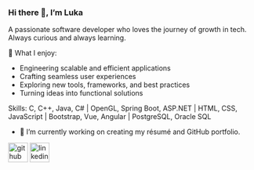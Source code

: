 ### Hi there 👋, I’m Luka
A passionate software developer who loves the journey of growth in tech. Always curious and always learning.

🚀 What I enjoy: 
- Engineering scalable and efficient applications
- Crafting seamless user experiences
- Exploring new tools, frameworks, and best practices
- Turning ideas into functional solutions

Skills: C, C++, Java, C# | OpenGL, Spring Boot, ASP.NET | HTML, CSS, JavaScript | Bootstrap, Vue, Angular | PostgreSQL, Oracle SQL

- 🔭 I’m currently working on creating my résumé and GitHub portfolio. 


[<img src='https://cdn.jsdelivr.net/npm/simple-icons@3.0.1/icons/github.svg' alt='github' height='40'>](https://github.com/lostojicc)  [<img src='https://cdn.jsdelivr.net/npm/simple-icons@3.0.1/icons/linkedin.svg' alt='linkedin' height='40'>](https://www.linkedin.com/in/https://www.linkedin.com/in/luka-ostoji%C4%87//)  

